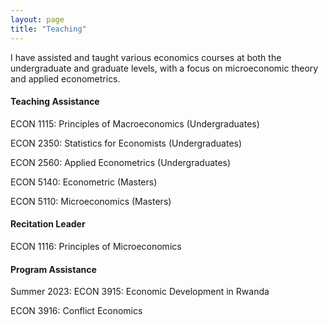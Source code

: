 ```yaml
---
layout: page
title: "Teaching"
---
```


I have assisted and taught various economics courses at both the undergraduate and graduate levels, with a focus on microeconomic theory and applied econometrics.


#### Teaching Assistance

ECON 1115: Principles of Macroeconomics (Undergraduates) 

ECON 2350: Statistics for Economists (Undergraduates)

ECON 2560: Applied Econometrics (Undergraduates)

ECON 5140: Econometric (Masters)

ECON 5110: Microeconomics (Masters)

#### Recitation Leader

ECON 1116: Principles of Microeconomics


#### Program Assistance

Summer 2023: ECON 3915: Economic Development in Rwanda

ECON 3916: Conflict Economics
